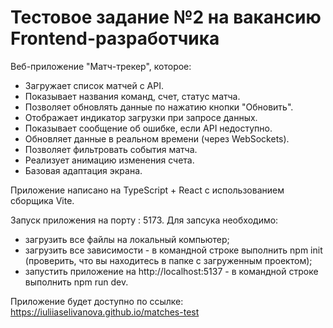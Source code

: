 # Тестовое задание №2 на вакансию Frontend-разработчика

Веб-приложение "Матч-трекер", которое:
- Загружает список матчей с API.
- Показывает названия команд, счет, статус матча.
- Позволяет обновлять данные по нажатию кнопки "Обновить".
- Отображает индикатор загрузки при запросе данных.
- Показывает сообщение об ошибке, если API недоступно.
- Обновляет данные в реальном времени (через WebSockets).
- Позволяет фильтровать события матча.
- Реализует анимацию изменения счета.
- Базовая адаптация экрана.


Приложение написано на TypeScript + React с использованием сборщика Vite.

Запуск приложения на порту : 5173.
Для запсука необходимо:
- загрузить все файлы на локальный компьютер;
- загрузить все зависимости - в командной строке выполнить npm init (проверить, что вы находитесь в папке с загруженным проектом);
- запустить приложение на http://localhost:5137 - в командной строке выполнить npm run dev.

Приложение будет доступно по ссылке: https://iuliiaselivanova.github.io/matches-test
